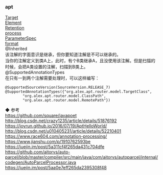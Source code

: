 ### apt  
[Target](library/Target.md)  
[Element](library/Element.md)  
[Retention](library/Retention.md)  
[process](function/process.md)   
[ParameterSpec](library/ParameterSpec.md)  
[format](function/format.md)  
@Inherited  
该注解的字面意识是继承，但你要知道注解是不可以继承的。  
当你的注解定义到类A上，此时，有个B类继承A，且没使用该注解。但是扫描的时候，会把A类设置的注解，扫描到B类上。  
@SupportedAnnotationTypes  
在只有一到两个注解需要处理时，可以这样编写：  
```
@SupportedSourceVersion(SourceVersion.RELEASE_7)
@SupportedAnnotationTypes({"org.alex.apt.router.model.TargetClass",
        "org.alex.apt.router.model.ClassPath",
        "org.alex.apt.router.model.RemotePath"})
```


◆ 参考  
https://github.com/square/javapoet  
http://blog.csdn.net/crazy1235/article/details/51876192  
https://joyrun.github.io/2016/07/19/AptHelloWorld/  
http://blog.csdn.net/u010405231/article/details/52210401  
https://www.race604.com/annotation-processing/  
https://www.jianshu.com/p/1910762593be  
https://juejin.im/post/5a311cf4f265da431c704dfe  
https://github.com/aitorvs/auto-parcel/blob/master/compiler/src/main/java/com/aitorvs/autoparcel/internal/codegen/AutoParcelProcessor.java  
https://juejin.im/post/5aa0e7eff265da2395308f48  
